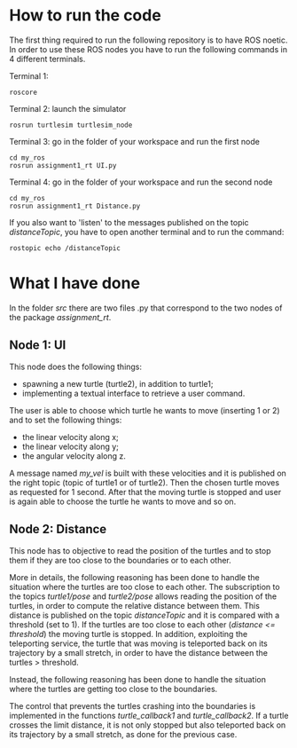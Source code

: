 # How to run the code

The first thing required to run the following repository is to have ROS noetic.
In order to use these ROS nodes you have to run the following commands in 4 different terminals. 

Terminal 1:

	roscore
Terminal 2: launch the simulator

	rosrun turtlesim turtlesim_node
Terminal 3: go in the folder of your workspace and run the first node

	cd my_ros
	rosrun assignment1_rt UI.py
Terminal 4: go in the folder of your workspace and run the second node

	cd my_ros
	rosrun assignment1_rt Distance.py

If you also want to 'listen' to the messages published on the topic *distanceTopic*, you have to open another terminal and to run the command:

	rostopic echo /distanceTopic

# What I have done

In the folder *src* there are two files .py that correspond to the two nodes of the package *assignment_rt*.

## Node 1: UI

This node does the following things:
- spawning a new turtle (turtle2), in addition to turtle1;
- implementing a textual interface to retrieve a user command.

The user is able to choose which turtle he wants to move (inserting 1 or 2) and to set the following things:
- the linear velocity along x;
- the linear velocity along y;
- the angular velocity along z.

A message named *my_vel* is built with these velocities and it is published on the right topic (topic of turtle1 or of turtle2). Then the chosen turtle moves as requested for 1 second. After that the moving turtle is stopped and user is again able to choose the turtle he wants to move and so on.



## Node 2: Distance

This node has to objective to read the position of the turtles and to stop them if they are too close to the boundaries or to each other.

More in details, the following reasoning has been done to handle the situation where the turtles are too close to each other. 
The subscription to the topics *turtle1/pose* and *turtle2/pose* allows reading the position of the turtles, in order to compute the relative distance between them. This distance is published on the topic *distanceTopic* and it is compared with a threshold (set to 1). If the turtles are too close to each other (*distance <= threshold*) the moving turtle is stopped. In addition, exploiting the teleporting service, the turtle that was moving is teleported back on its trajectory by a small stretch, in order to have the distance between the turtles > threshold. 


Instead, the following reasoning has been done to handle the situation where the turtles are getting too close to the boundaries.

The control that prevents the turtles crashing into the boundaries is implemented in the functions *turtle_callback1* and *turtle_callback2*. If a turtle crosses the limit distance, it is not only stopped but also teleported back on its trajectory by a small stretch, as done for the previous case. 
